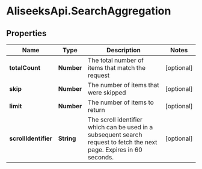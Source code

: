 # AliseeksApi.SearchAggregation

## Properties
Name | Type | Description | Notes
------------ | ------------- | ------------- | -------------
**totalCount** | **Number** | The total number of items that match the request  | [optional] 
**skip** | **Number** | The number of items that were skipped  | [optional] 
**limit** | **Number** | The number of items to return  | [optional] 
**scrollIdentifier** | **String** | The scroll identifier which can be used in a subsequent search request to fetch the next page. Expires in 60 seconds.  | [optional] 


